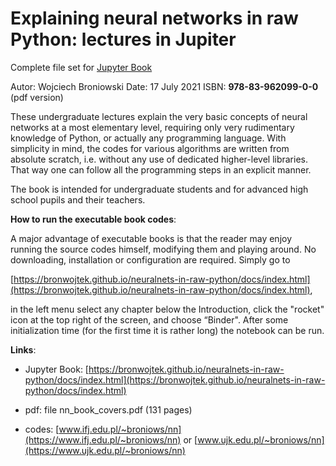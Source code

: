 # Explaining neural networks in raw Python: lectures in Jupiter

Complete file set for [Jupyter Book](https://beta.jupyterbook.org/intro.html)

Autor: Wojciech Broniowski
Date:  17 July 2021
ISBN: **978-83-962099-0-0** (pdf version)


These undergraduate lectures explain the very basic concepts of neural networks at a most elementary level, requiring only very rudimentary knowledge of Python, or actually any programming language. With simplicity in mind, the codes for various algorithms are written from absolute scratch, i.e. without any use of dedicated higher-level libraries. That way one can follow all the programming steps in an explicit manner.

The book is intended for undergraduate students and for advanced high school pupils and their teachers.


**How to run the executable book codes**:

A major advantage of executable books is that the reader may enjoy running the source codes himself, modifying them and playing around. No downloading, installation or configuration are required. Simply go to 

[https://bronwojtek.github.io/neuralnets-in-raw-python/docs/index.html](https://bronwojtek.github.io/neuralnets-in-raw-python/docs/index.html),

in the left menu select any chapter below the Introduction, click the "rocket" icon at the top right of the screen, and choose “Binder". After some initialization time (for the first time it is rather long) the notebook can be run.


**Links**:

- Jupyter Book: 
[https://bronwojtek.github.io/neuralnets-in-raw-python/docs/index.html](https://bronwojtek.github.io/neuralnets-in-raw-python/docs/index.html)

- pdf: file nn_book_covers.pdf (131 pages)

- codes: [www.ifj.edu.pl/~broniows/nn](https://www.ifj.edu.pl/~broniows/nn) or [www.ujk.edu.pl/~broniows/nn](https://www.ujk.edu.pl/~broniows/nn)
